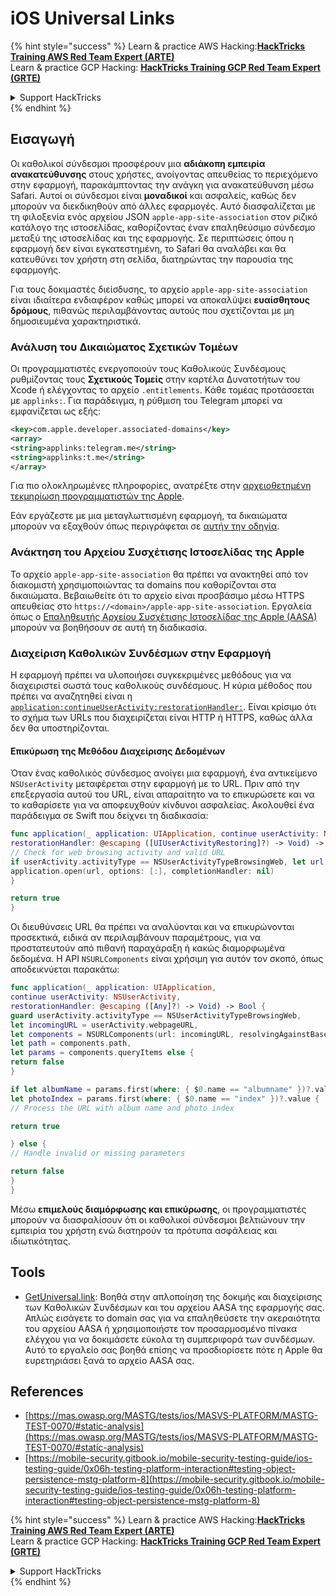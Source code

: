# iOS Universal Links


{% hint style="success" %}
Learn & practice AWS Hacking:<img src="/.gitbook/assets/arte.png" alt="" data-size="line">[**HackTricks Training AWS Red Team Expert (ARTE)**](https://training.hacktricks.xyz/courses/arte)<img src="/.gitbook/assets/arte.png" alt="" data-size="line">\
Learn & practice GCP Hacking: <img src="/.gitbook/assets/grte.png" alt="" data-size="line">[**HackTricks Training GCP Red Team Expert (GRTE)**<img src="/.gitbook/assets/grte.png" alt="" data-size="line">](https://training.hacktricks.xyz/courses/grte)

<details>

<summary>Support HackTricks</summary>

* Check the [**subscription plans**](https://github.com/sponsors/carlospolop)!
* **Join the** 💬 [**Discord group**](https://discord.gg/hRep4RUj7f) or the [**telegram group**](https://t.me/peass) or **follow** us on **Twitter** 🐦 [**@hacktricks\_live**](https://twitter.com/hacktricks\_live)**.**
* **Share hacking tricks by submitting PRs to the** [**HackTricks**](https://github.com/carlospolop/hacktricks) and [**HackTricks Cloud**](https://github.com/carlospolop/hacktricks-cloud) github repos.

</details>
{% endhint %}


## Εισαγωγή

Οι καθολικοί σύνδεσμοι προσφέρουν μια **αδιάκοπη εμπειρία ανακατεύθυνσης** στους χρήστες, ανοίγοντας απευθείας το περιεχόμενο στην εφαρμογή, παρακάμπτοντας την ανάγκη για ανακατεύθυνση μέσω Safari. Αυτοί οι σύνδεσμοι είναι **μοναδικοί** και ασφαλείς, καθώς δεν μπορούν να διεκδικηθούν από άλλες εφαρμογές. Αυτό διασφαλίζεται με τη φιλοξενία ενός αρχείου JSON `apple-app-site-association` στον ριζικό κατάλογο της ιστοσελίδας, καθορίζοντας έναν επαληθεύσιμο σύνδεσμο μεταξύ της ιστοσελίδας και της εφαρμογής. Σε περιπτώσεις όπου η εφαρμογή δεν είναι εγκατεστημένη, το Safari θα αναλάβει και θα κατευθύνει τον χρήστη στη σελίδα, διατηρώντας την παρουσία της εφαρμογής.

Για τους δοκιμαστές διείσδυσης, το αρχείο `apple-app-site-association` είναι ιδιαίτερα ενδιαφέρον καθώς μπορεί να αποκαλύψει **ευαίσθητους δρόμους**, πιθανώς περιλαμβάνοντας αυτούς που σχετίζονται με μη δημοσιευμένα χαρακτηριστικά.

### **Ανάλυση του Δικαιώματος Σχετικών Τομέων**

Οι προγραμματιστές ενεργοποιούν τους Καθολικούς Συνδέσμους ρυθμίζοντας τους **Σχετικούς Τομείς** στην καρτέλα Δυνατοτήτων του Xcode ή ελέγχοντας το αρχείο `.entitlements`. Κάθε τομέας προτάσσεται με `applinks:`. Για παράδειγμα, η ρύθμιση του Telegram μπορεί να εμφανίζεται ως εξής:
```xml
<key>com.apple.developer.associated-domains</key>
<array>
<string>applinks:telegram.me</string>
<string>applinks:t.me</string>
</array>
```
Για πιο ολοκληρωμένες πληροφορίες, ανατρέξτε στην [αρχειοθετημένη τεκμηρίωση προγραμματιστών της Apple](https://developer.apple.com/library/archive/documentation/General/Conceptual/AppSearch/UniversalLinks.html#//apple_ref/doc/uid/TP40016308-CH12-SW2).

Εάν εργάζεστε με μια μεταγλωττισμένη εφαρμογή, τα δικαιώματα μπορούν να εξαχθούν όπως περιγράφεται σε [αυτήν την οδηγία](extracting-entitlements-from-compiled-application.md).

### **Ανάκτηση του Αρχείου Συσχέτισης Ιστοσελίδας της Apple**

Το αρχείο `apple-app-site-association` θα πρέπει να ανακτηθεί από τον διακομιστή χρησιμοποιώντας τα domains που καθορίζονται στα δικαιώματα. Βεβαιωθείτε ότι το αρχείο είναι προσβάσιμο μέσω HTTPS απευθείας στο `https://<domain>/apple-app-site-association`. Εργαλεία όπως ο [Επαληθευτής Αρχείου Συσχέτισης Ιστοσελίδας της Apple (AASA)](https://branch.io/resources/aasa-validator/) μπορούν να βοηθήσουν σε αυτή τη διαδικασία.

### **Διαχείριση Καθολικών Συνδέσμων στην Εφαρμογή**

Η εφαρμογή πρέπει να υλοποιήσει συγκεκριμένες μεθόδους για να διαχειριστεί σωστά τους καθολικούς συνδέσμους. Η κύρια μέθοδος που πρέπει να αναζητηθεί είναι η [`application:continueUserActivity:restorationHandler:`](https://developer.apple.com/documentation/uikit/uiapplicationdelegate/1623072-application). Είναι κρίσιμο ότι το σχήμα των URLs που διαχειρίζεται είναι HTTP ή HTTPS, καθώς άλλα δεν θα υποστηρίζονται.

#### **Επικύρωση της Μεθόδου Διαχείρισης Δεδομένων**

Όταν ένας καθολικός σύνδεσμος ανοίγει μια εφαρμογή, ένα αντικείμενο `NSUserActivity` μεταφέρεται στην εφαρμογή με το URL. Πριν από την επεξεργασία αυτού του URL, είναι απαραίτητο να το επικυρώσετε και να το καθαρίσετε για να αποφευχθούν κίνδυνοι ασφαλείας. Ακολουθεί ένα παράδειγμα σε Swift που δείχνει τη διαδικασία:
```swift
func application(_ application: UIApplication, continue userActivity: NSUserActivity,
restorationHandler: @escaping ([UIUserActivityRestoring]?) -> Void) -> Bool {
// Check for web browsing activity and valid URL
if userActivity.activityType == NSUserActivityTypeBrowsingWeb, let url = userActivity.webpageURL {
application.open(url, options: [:], completionHandler: nil)
}

return true
}
```
Οι διευθύνσεις URL θα πρέπει να αναλύονται και να επικυρώνονται προσεκτικά, ειδικά αν περιλαμβάνουν παραμέτρους, για να προστατευτούν από πιθανή παραχάραξη ή κακώς διαμορφωμένα δεδομένα. Η API `NSURLComponents` είναι χρήσιμη για αυτόν τον σκοπό, όπως αποδεικνύεται παρακάτω:
```swift
func application(_ application: UIApplication,
continue userActivity: NSUserActivity,
restorationHandler: @escaping ([Any]?) -> Void) -> Bool {
guard userActivity.activityType == NSUserActivityTypeBrowsingWeb,
let incomingURL = userActivity.webpageURL,
let components = NSURLComponents(url: incomingURL, resolvingAgainstBaseURL: true),
let path = components.path,
let params = components.queryItems else {
return false
}

if let albumName = params.first(where: { $0.name == "albumname" })?.value,
let photoIndex = params.first(where: { $0.name == "index" })?.value {
// Process the URL with album name and photo index

return true

} else {
// Handle invalid or missing parameters

return false
}
}
```
Μέσω **επιμελούς διαμόρφωσης και επικύρωσης**, οι προγραμματιστές μπορούν να διασφαλίσουν ότι οι καθολικοί σύνδεσμοι βελτιώνουν την εμπειρία του χρήστη ενώ διατηρούν τα πρότυπα ασφάλειας και ιδιωτικότητας.

## Tools
* [GetUniversal.link](https://getuniversal.link/): Βοηθά στην απλοποίηση της δοκιμής και διαχείρισης των Καθολικών Συνδέσμων και του αρχείου AASA της εφαρμογής σας. Απλώς εισάγετε το domain σας για να επαληθεύσετε την ακεραιότητα του αρχείου AASA ή χρησιμοποιήστε τον προσαρμοσμένο πίνακα ελέγχου για να δοκιμάσετε εύκολα τη συμπεριφορά των συνδέσμων. Αυτό το εργαλείο σας βοηθά επίσης να προσδιορίσετε πότε η Apple θα ευρετηριάσει ξανά το αρχείο AASA σας.

## References
* [https://mas.owasp.org/MASTG/tests/ios/MASVS-PLATFORM/MASTG-TEST-0070/#static-analysis](https://mas.owasp.org/MASTG/tests/ios/MASVS-PLATFORM/MASTG-TEST-0070/#static-analysis)
* [https://mobile-security.gitbook.io/mobile-security-testing-guide/ios-testing-guide/0x06h-testing-platform-interaction#testing-object-persistence-mstg-platform-8](https://mobile-security.gitbook.io/mobile-security-testing-guide/ios-testing-guide/0x06h-testing-platform-interaction#testing-object-persistence-mstg-platform-8)

{% hint style="success" %}
Learn & practice AWS Hacking:<img src="/.gitbook/assets/arte.png" alt="" data-size="line">[**HackTricks Training AWS Red Team Expert (ARTE)**](https://training.hacktricks.xyz/courses/arte)<img src="/.gitbook/assets/arte.png" alt="" data-size="line">\
Learn & practice GCP Hacking: <img src="/.gitbook/assets/grte.png" alt="" data-size="line">[**HackTricks Training GCP Red Team Expert (GRTE)**<img src="/.gitbook/assets/grte.png" alt="" data-size="line">](https://training.hacktricks.xyz/courses/grte)

<details>

<summary>Support HackTricks</summary>

* Check the [**subscription plans**](https://github.com/sponsors/carlospolop)!
* **Join the** 💬 [**Discord group**](https://discord.gg/hRep4RUj7f) or the [**telegram group**](https://t.me/peass) or **follow** us on **Twitter** 🐦 [**@hacktricks\_live**](https://twitter.com/hacktricks\_live)**.**
* **Share hacking tricks by submitting PRs to the** [**HackTricks**](https://github.com/carlospolop/hacktricks) and [**HackTricks Cloud**](https://github.com/carlospolop/hacktricks-cloud) github repos.

</details>
{% endhint %}
